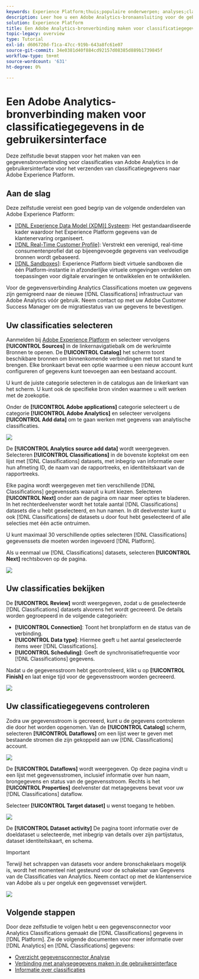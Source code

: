 ```yaml
---
keywords: Experience Platform;thuis;populaire onderwerpen; analyses;classificaties
description: Leer hoe u een Adobe Analytics-bronaansluiting voor de gebruikersinterface maakt om classificatiegegevens over te brengen naar Adobe Experience Platform.
solution: Experience Platform
title: Een Adobe Analytics-bronverbinding maken voor classificatiegegevens in de gebruikersinterface
topic-legacy: overview
type: Tutorial
exl-id: d606720d-f1ca-47cc-919b-643a8fc61e07
source-git-commit: 34e0381d40f884cd92157d08385d889b1739845f
workflow-type: tm+mt
source-wordcount: '631'
ht-degree: 0%

---
```


# Een Adobe Analytics-bronverbinding maken voor classificatiegegevens in de gebruikersinterface

Deze zelfstudie bevat stappen voor het maken van een gegevensbronverbinding voor classificaties van Adobe Analytics in de gebruikersinterface voor het verzenden van classificatiegegevens naar Adobe Experience Platform.

## Aan de slag

Deze zelfstudie vereist een goed begrip van de volgende onderdelen van Adobe Experience Platform:

* [[!DNL Experience Data Model (XDM)] Systeem](../../../../../xdm/home.md): Het gestandaardiseerde kader waardoor het Experience Platform gegevens van de klantenervaring organiseert.
* [[!DNL Real-Time Customer Profile]](../../../../../profile/home.md): Verstrekt een verenigd, real-time consumentenprofiel dat op bijeengevoegde gegevens van veelvoudige bronnen wordt gebaseerd.
* [[!DNL Sandboxes]](../../../../../sandboxes/home.md): Experience Platform biedt virtuele sandboxen die één Platform-instantie in afzonderlijke virtuele omgevingen verdelen om toepassingen voor digitale ervaringen te ontwikkelen en te ontwikkelen.

Voor de gegevensverbinding Analytics Classifications moeten uw gegevens zijn gemigreerd naar de nieuwe [!DNL Classifications] infrastructuur van Adobe Analytics vóór gebruik. Neem contact op met uw Adobe Customer Success Manager om de migratiestatus van uw gegevens te bevestigen.

## Uw classificaties selecteren

Aanmelden bij [Adobe Experience Platform](https://platform.adobe.com) en selecteer vervolgens **[!UICONTROL Sources]** in de linkernavigatiebalk om de werkruimte Bronnen te openen. De **[!UICONTROL Catalog]** het scherm toont beschikbare bronnen om binnenkomende verbindingen met tot stand te brengen. Elke bronkaart bevat een optie waarmee u een nieuw account kunt configureren of gegevens kunt toevoegen aan een bestaand account.

U kunt de juiste categorie selecteren in de catalogus aan de linkerkant van het scherm. U kunt ook de specifieke bron vinden waarmee u wilt werken met de zoekoptie.

Onder de **[!UICONTROL Adobe applications]** categorie selecteert u de categorie **[!UICONTROL Adobe Analytics]** en selecteer vervolgens **[!UICONTROL Add data]** om te gaan werken met gegevens van analytische classificaties.

![](../../../../images/tutorials/create/classifications/catalog.png)

De **[!UICONTROL Analytics source add data]** wordt weergegeven. Selecteren **[!UICONTROL Classifications]** in de bovenste koptekst om een lijst met [!DNL Classifications] datasets, met inbegrip van informatie over hun afmeting ID, de naam van de rapportreeks, en identiteitskaart van de rapportreeks.

Elke pagina wordt weergegeven met tien verschillende [!DNL Classifications] gegevenssets waaruit u kunt kiezen. Selecteren **[!UICONTROL Next]** onder aan de pagina om naar meer opties te bladeren. In het rechterdeelvenster wordt het totale aantal [!DNL Classifications] datasets die u hebt geselecteerd, en hun namen. In dit deelvenster kunt u ook [!DNL Classifications] de datasets u door fout hebt geselecteerd of alle selecties met één actie ontruimen.

U kunt maximaal 30 verschillende opties selecteren [!DNL Classifications] gegevenssets die moeten worden ingevoerd [!DNL Platform].

Als u eenmaal uw [!DNL Classifications] datasets, selecteren **[!UICONTROL Next]** rechtsboven op de pagina.

![](../../../../images/tutorials/create/classifications/add-data.png)

## Uw classificaties bekijken

De **[!UICONTROL Review]** wordt weergegeven, zodat u de geselecteerde [!DNL Classifications] datasets alvorens het wordt gecreeerd. De details worden gegroepeerd in de volgende categorieën:

* **[!UICONTROL Connection]**: Toont het bronplatform en de status van de verbinding.
* **[!UICONTROL Data type]**: Hiermee geeft u het aantal geselecteerde items weer [!DNL Classifications].
* **[!UICONTROL Scheduling]**: Geeft de synchronisatiefrequentie voor [!DNL Classifications] gegevens.

Nadat u de gegevensstroom hebt gecontroleerd, klikt u op **[!UICONTROL Finish]** en laat enige tijd voor de gegevensstroom worden gecreeerd.

![](../../../../images/tutorials/create/classifications/review.png)

## Uw classificatiegegevens controleren

Zodra uw gegevensstroom is gecreeerd, kunt u de gegevens controleren die door het worden opgenomen. Van de **[!UICONTROL Catalog]** scherm, selecteren **[!UICONTROL Dataflows]** om een lijst weer te geven met bestaande stromen die zijn gekoppeld aan uw [!DNL Classifications] account.

![](../../../../images/tutorials/create/classifications/dataflows.png)

De **[!UICONTROL Dataflows]** wordt weergegeven. Op deze pagina vindt u een lijst met gegevensstromen, inclusief informatie over hun naam, brongegevens en status van de gegevensstroom. Rechts is het **[!UICONTROL Properties]** deelvenster dat metagegevens bevat voor uw [!DNL Classifications] dataflow.

Selecteer **[!UICONTROL Target dataset]** u wenst toegang te hebben.

![](../../../../images/tutorials/create/classifications/list-of-dataflows.png)

De **[!UICONTROL Dataset activity]** De pagina toont informatie over de doeldataset u selecteerde, met inbegrip van details over zijn partijstatus, dataset identiteitskaart, en schema.

>[!IMPORTANT]
>
>Terwijl het schrappen van datasets voor andere bronschakelaars mogelijk is, wordt het momenteel niet gesteund voor de schakelaar van Gegevens van de Classificaties van Analytics. Neem contact op met de klantenservice van Adobe als u per ongeluk een gegevensset verwijdert.

![](../../../../images/tutorials/create/classifications/dataset.png)


## Volgende stappen

Door deze zelfstudie te volgen hebt u een gegevensconnector voor Analytics Classifications gemaakt die [!DNL Classifications] gegevens in [!DNL Platform]. Zie de volgende documenten voor meer informatie over [!DNL Analytics] en [!DNL Classifications] gegevens:

* [Overzicht gegevensconnector Analyse](../../../../connectors/adobe-applications/analytics.md)
* [Verbinding met analysegegevens maken in de gebruikersinterface](./analytics.md)
* [Informatie over classificaties](https://experienceleague.adobe.com/docs/analytics/components/classifications/c-classifications.html)
